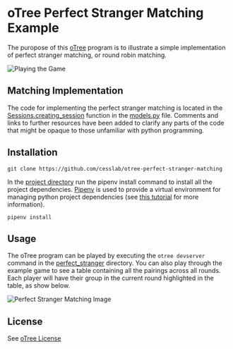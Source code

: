 # oTree Perfect Stranger Matching Example

The puropose of this [oTree](https://www.otree.org/) program is to illustrate a simple implementation of perfect stranger matching, or round robin matching.

![Playing the Game](https://github.com/cesslab/otree-perfect-stranger-matching/raw/master/media/matching.gif "Perfect Stranger Matching")

## Matching Implementation
The code for implementing the perfect stranger matching is located in the [Sessions.creating_session](https://github.com/cesslab/otree-perfect-stranger-matching/blob/master/perfect_stranger/game/models.py#L47-L123) function in the [models.py](https://github.com/cesslab/otree-perfect-stranger-matching/blob/master/perfect_stranger/game/models.py) file. Comments and links to further resources have been added to clarify any parts of the code that might be opaque to those unfamiliar with python programming.

## Installation

```git clone https://github.com/cesslab/otree-perfect-stranger-matching ```

In the [project directory](https://github.com/cesslab/otree-perfect-stranger-matching) run the pipenv install command to install all the project dependencies. [Pipenv](https://pypi.org/project/pipenv/) is used to provide a virtual environment for managing python project dependencies (see [this tutorial](https://thoughtbot.com/blog/how-to-manage-your-python-projects-with-pipenv) for more information).

```pipenv install```

## Usage
The oTree program can be played by executing the `otree devserver` command in the [perfect_stranger](https://github.com/cesslab/otree-perfect-stranger-matching/tree/master/perfect_stranger) directory. You can also play through the example game to see a table containing all the pairings across all rounds. Each player will have their group in the current round highlighted in the table, as 
show below.

![Perfect Stranger Matching Image](https://github.com/cesslab/otree-perfect-stranger-matching/raw/master/media/Perfect_Stranger_Matching.png "Perfect Stranger Matching")

## License
See [oTree License](https://github.com/cesslab/otree-perfect-stranger-matching/raw/master/LICENSE)